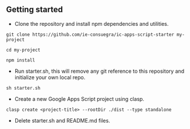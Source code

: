## Getting started

* Clone the repository and install npm dependencies and utilities.

```
git clone https://github.com/ie-consuegra/ic-apps-script-starter my-project

cd my-project

npm install
```

* Run starter.sh, this will remove any git reference to this repository and initialize your own local repo.

```
sh starter.sh
```

* Create a new Google Apps Script project using clasp.

```
clasp create <project-title> --rootDir ./dist --type standalone
```

* Delete starter.sh and README.md files.
